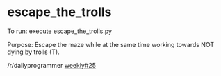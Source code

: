 # escape_the_trolls

To run: execute escape_the_trolls.py

Purpose: Escape the maze while at the same time working towards NOT dying by trolls (T).

/r/dailyprogrammer [weekly#25](https://www.reddit.com/r/dailyprogrammer/comments/4vrb8n/weekly_25_escape_the_trolls/)

